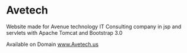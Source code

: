 # Avetech

Website made for Avenue technology IT Consulting company in jsp and servlets with Apache Tomcat and Bootstrap 3.0 

Available on Domain www.Avetech.us
